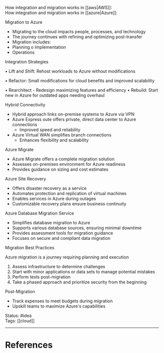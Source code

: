 How integration and migration works in [[aws|AWS]]:  
How integration and migration works in [[azure|Azure]]:    

Migration to Azure

- ﻿﻿Migrating to the cloud impacts people, processes, and technology
- ﻿﻿The journey continues with refining and optimizing post-transfer
- ﻿﻿Migration includes:
- ﻿﻿Planning o Implementation
- ﻿﻿Operations

Integration Strategies

• Lift and Shift: Rehost workloads to Azure without modifications

• Refactor: Small modifications for cloud benefits and improved scalability

• Rearchitect - Redesign maximizing features and efficiency
• Rebuild: Start new in Azure for outdated apps needing overhaul

Hybrid Connectivity

- ﻿﻿Hybrid approach links on-premise systems to Azure via VPN
- ﻿﻿Azure Express oute offers private, direct data center to Azure connections
	- ﻿﻿Improved speed and reliability
- Azure Virtual WAN simplifies branch connections
	- Enhances flexibility and scalability

Azure Migrate

- ﻿﻿Azure Migrate offers a complete migration solution
- ﻿﻿Assesses on-premises environment for Azure readiness
- ﻿﻿Provides guidance on sizing and cost estimates

Azure Site Recovery

- ﻿﻿Offers disaster recovery as a service
- ﻿﻿Automates protection and replication of virtual machines
- ﻿﻿Enables services in Azure during outages
- ﻿﻿Customizable recovery plans ensure business continuity

Azure Database Migration Service

- ﻿﻿Simplifies database migration to Azure
- ﻿﻿Supports various database sources, ensuring minimal downtime
- ﻿﻿Provides assessment tools for migration guidance
- ﻿﻿Focuses on secure and compliant data migration

Migration Best Practices

Azure migration is a journey requiring planning and execution

1. ﻿﻿﻿Assess infrastructure to determine challenges
2. ﻿﻿﻿Start with minor applications or data sets to manage potential mistakes
3. ﻿﻿﻿Perform tests post-migration
4. ﻿﻿﻿Take a phased approach and prioritize security from the beginning

Post-Migration

- ﻿﻿Track expenses to meet budgets during migration
- ﻿﻿Upskill teams to maximize Azure's capabilities


Status: #idea  
Tags: [[cloud]]  

---
# References